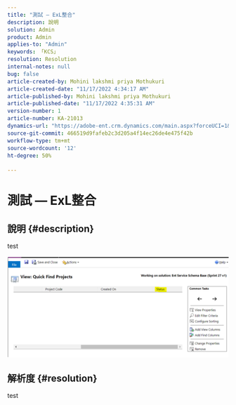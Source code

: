 ```yaml
---
title: "測試 — ExL整合"
description: 說明
solution: Admin
product: Admin
applies-to: "Admin"
keywords: 「KCS」
resolution: Resolution
internal-notes: null
bug: false
article-created-by: Mohini lakshmi priya Mothukuri
article-created-date: "11/17/2022 4:34:17 AM"
article-published-by: Mohini lakshmi priya Mothukuri
article-published-date: "11/17/2022 4:35:31 AM"
version-number: 1
article-number: KA-21013
dynamics-url: "https://adobe-ent.crm.dynamics.com/main.aspx?forceUCI=1&pagetype=entityrecord&etn=knowledgearticle&id=d5c64415-3166-ed11-9561-6045bd006b3d"
source-git-commit: 466519d9fafeb2c3d205a4f14ec26de4e475f42b
workflow-type: tm+mt
source-wordcount: '12'
ht-degree: 50%

---
```


# 測試 — ExL整合

## 說明 {#description}

test<br><br>![](assets/___dc58433a-3166-ed11-9561-6045bd006b3d___.png)

## 解析度 {#resolution}


test
